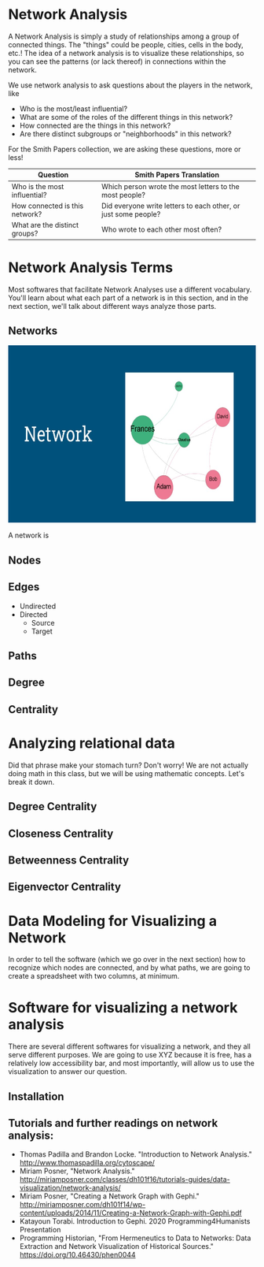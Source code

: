 # Network Analysis
A Network Analysis is simply a study of relationships among a group of connected things. The "things" could be people, cities, cells in the body, etc.! The idea of a network analysis is to visualize these relationships, so you can see the patterns (or lack thereof) in connections within the network.
<!--screenshot of sample network-->

We use network analysis to ask questions about the players in the network, like 
* Who is the most/least influential?
* What are some of the roles of the different things in this network?
* How connected are the things in this network?
* Are there distinct subgroups or "neighborhoods" in this network?

For the Smith Papers collection, we are asking these questions, more or less! 

| Question | Smith Papers Translation |
| ------------------------- | --------------------- |
| Who is the most influential? | Which person wrote the most letters to the most people? |
| How connected is this network? | Did everyone write letters to each other, or just some people? |
| What are the distinct groups? | Who wrote to each other most often? |

<!--Assessment on what a network analysis is/could be-->

# Network Analysis Terms
Most softwares that facilitate Network Analyses use a different vocabulary. You'll learn about what each part of a network is in this section, and in the next section, we'll talk about different ways analyze those parts. <!--Link to slideshow or reuse as images-->

## Networks
<p><img src="https://github.com/hillaryAHR/LIB-201/blob/main/network-analysis-lecture-files/Slide3.JPG" alt="example of a simple network with 6 green and pink nodes and edges" width="640" height="360" /></p>

A network is 

## Nodes
## Edges
* Undirected
* Directed
  * Source
  * Target
## Paths 
## Degree
## Centrality
<!--Assessment on terms-->

# Analyzing relational data
Did that phrase make your stomach turn? Don't worry! We are not actually doing math in this class, but we will be using mathematic concepts. Let's break it down.

## Degree Centrality
## Closeness Centrality
## Betweenness Centrality
## Eigenvector Centrality

<!--do I need an additional section on cleaning data? Or is that a separate conversation for earlier?-->

# Data Modeling for Visualizing a Network

In order to tell the software (which we go over in the next section) how to recognize which nodes are connected, and by what paths, we are going to create a spreadsheet with two columns, at minimum. 

<!--link to spreadsheet for existing network-->
<!--Add more on cleaning and strcutring from NA-worklog-->

# Software for visualizing a network analysis

There are several different softwares for visualizing a network, and they all serve different purposes. We are going to use XYZ <!--Gephi? Cytoscape? Palladio? Other?--> because it is free, has a relatively low accessibility bar, and most importantly, will allow us to use the visualization to answer our question.

## Installation
<!--link to download page-->
<!--link to a tutorial-->


## Tutorials and further readings on network analysis:
* Thomas Padilla and Brandon Locke. "Introduction to Network Analysis." http://www.thomaspadilla.org/cytoscape/ 
* Miriam Posner, "Network Analysis." http://miriamposner.com/classes/dh101f16/tutorials-guides/data-visualization/network-analysis/ 
* Miriam Posner, "Creating a Network Graph with Gephi." http://miriamposner.com/dh101f14/wp-content/uploads/2014/11/Creating-a-Network-Graph-with-Gephi.pdf
* Katayoun Torabi. Introduction to Gephi. 2020 Programming4Humanists Presentation
* Programming Historian, "From Hermeneutics to Data to Networks: Data Extraction and Network Visualization of Historical Sources." https://doi.org/10.46430/phen0044 